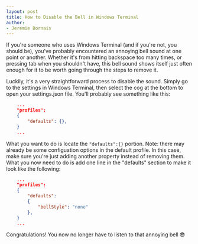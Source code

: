 ```yaml
---
layout: post
title: How to Disable the Bell in Windows Terminal
author:
- Jeremie Bornais
---
```


If you're someone who uses Windows Terminal (and if you're not, you should be), you've probably encountered an annoying bell sound at one point or another. Whether it's from hitting backspace too many times, or pressing tab when you shouldn't have, this bell sound shows itself just often enough for it to be worth going through the steps to remove it.

Luckily, it's a very straightforward process to disable the sound. Simply go to the settings in Windows Terminal, then select the cog at the bottom to open your settings.json file. You'll probably see something like this:

```json
    ...
    "profiles": 
    {
        "defaults": {},
    }
    ...
```

What you want to do is locate the `"defaults":{}` portion. Note: there may already be some configuation options in the default profile. In this case, make sure you're just adding another property instead of removing them. What you now need to do is add one line in the "defaults" section to make it look like the following:

```json
    ...
    "profiles": 
    {
        "defaults":
        {
            "bellStyle": "none"
        },
    }
    ...
```

Congratulations! You now no longer have to listen to that annoying bell 😎

